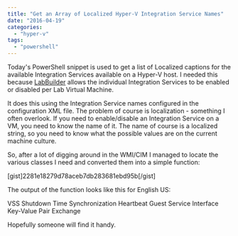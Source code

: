 ```yaml
---
title: "Get an Array of Localized Hyper-V Integration Service Names"
date: "2016-04-19"
categories: 
  - "hyper-v"
tags: 
  - "powershell"
---
```


Today's PowerShell snippet is used to get a list of Localized captions for the available Integration Services available on a Hyper-V host. I needed this because [LabBuilder](https://github.com/PlagueHO/LabBuilder) allows the individual Integration Services to be enabled or disabled per Lab Virtual Machine.

It does this using the Integration Service names configured in the configuration XML file. The problem of course is localization - something I often overlook. If you need to enable/disable an Integration Service on a VM, you need to know the name of it. The name of course is a localized string, so you need to know what the possible values are on the current machine culture.

So, after a lot of digging around in the WMI/CIM I managed to locate the various classes I need and converted them into a simple function:

\[gist\]2281e18279d78aceb7db283681ebd95b\[/gist\]

The output of the function looks like this for English US:

VSS
Shutdown
Time Synchronization
Heartbeat
Guest Service Interface
Key-Value Pair Exchange

Hopefully someone will find it handy.

